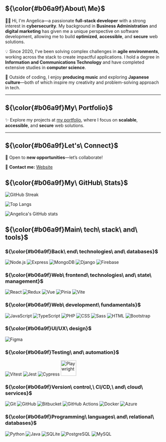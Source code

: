 ## ${\color{#b06a9f}About\ Me}$

:woman_technologist: Hi, I'm Angelica—a passionate **full-stack developer** with a strong interest in **cybersecurity**. My background in **Business Administration** and **digital marketing** has given me a unique perspective on software development, allowing me to build **optimized**, **accessible**, and **secure** web solutions.

💡 Since 2020, I've been solving complex challenges in **agile environments**, working across the stack to create impactful applications. I hold a degree in **Information and Communications Technology** and have completed extensive studies in **computer science**.

🎵 Outside of coding, I enjoy **producing music** and exploring **Japanese culture**—both of which inspire my creativity and problem-solving approach in tech.

---

## ${\color{#b06a9f}My\ Portfolio}$

✨ Explore my projects at [my portfolio](https://yumeangelica.github.io/), where I focus on **scalable**, **accessible**, and **secure** web solutions.

---

## ${\color{#b06a9f}Let's\ Connect}$

🤝 Open to **new opportunities**—let’s collaborate!

📩 **Contact me:** [Website](https://yumeangelica.github.io/)



## ${\color{#b06a9f}My\ GitHub\ Stats}$

![GitHub Streak](https://streak-stats.demolab.com/?user=yumeangelica&theme=light&hide_border=true&ring=b06a9f&fire=b06a9f&currStreakNum=b06a9f&sideNums=b06a9f&currStreakLabel=b06a9f&sideLabels=b06a9f&dates=b06a9f)

![Top Langs](https://github-readme-stats.vercel.app/api/top-langs/?username=yumeangelica&layout=compact&text_color=black&title_color=b06a9f&bg_color=f0dfec&theme=light)

![Angelica's GitHub stats](https://github-readme-stats.vercel.app/api?username=yumeangelica&show_icons=true&count_private=true&include_all_commits=true&theme=light&title_color=b06a9f&icon_color=b06a9f&text_color=black&bg_color=f0dfec)


## ${\color{#b06a9f}Main\ tech\ stack\ and\ tools}$

### ${\color{#b06a9f}Back\ end\ technologies\ and\ databases}$

![Node.js](https://skillicons.dev/icons?i=nodejs&theme=light "Node.js") ![Express](https://skillicons.dev/icons?i=express&theme=light "Express.js") ![MongoDB](https://skillicons.dev/icons?i=mongo&theme=light "MongoDB") ![Django](https://skillicons.dev/icons?i=django&theme=light "Django") ![Firebase](https://skillicons.dev/icons?i=firebase&theme=light "Firebase")

### ${\color{#b06a9f}Web\ frontend\ technologies\ and\ state\ management}$

![React](https://skillicons.dev/icons?i=react&theme=light "React") ![Redux](https://skillicons.dev/icons?i=redux&theme=light "Redux") ![Vue](https://skillicons.dev/icons?i=vue&theme=light "Vue.js") ![Pinia](https://skillicons.dev/icons?i=pinia&theme=light "Pinia") ![Vite](https://skillicons.dev/icons?i=vite&theme=light "Vite")

### ${\color{#b06a9f}Web\ development\ fundamentals}$

![JavaScript](https://skillicons.dev/icons?i=js&theme=light "JavaScript") ![TypeScript](https://skillicons.dev/icons?i=ts&theme=light "TypeScript") ![PHP](https://skillicons.dev/icons?i=php&theme=light "PHP") ![CSS](https://skillicons.dev/icons?i=css&theme=light "CSS") ![Sass](https://skillicons.dev/icons?i=sass&theme=light "Sass") ![HTML](https://skillicons.dev/icons?i=html&theme=light "HTML") ![Bootstrap](https://skillicons.dev/icons?i=bootstrap&theme=light "Bootstrap")

### ${\color{#b06a9f}UI/UX\ design}$

![Figma](https://skillicons.dev/icons?i=figma&theme=light "Figma")

### ${\color{#b06a9f}Testing\ and\ automation}$

![Vitest](https://skillicons.dev/icons?i=vitest&theme=light "Vitest") ![Jest](https://skillicons.dev/icons?i=jest&theme=light "Jest") ![Cypress](https://skillicons.dev/icons?i=cypress&theme=light "Cypress") <img src="https://cdn.jsdelivr.net/gh/devicons/devicon/icons/playwright/playwright-original.svg" title="Playwright" alt="Playwright" width="50" height="50"/>

### ${\color{#b06a9f}Version\ control,\ CI/CD,\ and\ cloud\ services}$

![Git](https://skillicons.dev/icons?i=git&theme=light "Git") ![GitHub](https://skillicons.dev/icons?i=github&theme=light "GitHub") ![Bitbucket](https://skillicons.dev/icons?i=bitbucket&theme=light "Bitbucket") ![GitHub Actions](https://skillicons.dev/icons?i=githubactions&theme=light "GitHub Actions") ![Docker](https://skillicons.dev/icons?i=docker&theme=light "Docker") ![Azure](https://skillicons.dev/icons?i=azure&theme=light "Microsoft Azure")

### ${\color{#b06a9f}Programming\ languages\ and\ relational\ databases}$

![Python](https://skillicons.dev/icons?i=python&theme=light "Python") ![Java](https://skillicons.dev/icons?i=java&theme=light "Java") ![SQLite](https://skillicons.dev/icons?i=sqlite&theme=light "SQLite") ![PostgreSQL](https://skillicons.dev/icons?i=postgres&theme=light "PostgreSQL") ![MySQL](https://skillicons.dev/icons?i=mysql&theme=light "MySQL")
